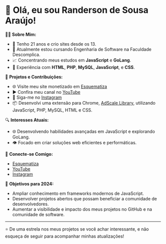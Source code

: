 # 👋 Olá, eu sou Randerson de Sousa Araújo!

👨‍💻 **Sobre Mim:**
- 🔭 Tenho 21 anos e crio sites desde os 13.
- 🌱 Atualmente estou cursando Engenharia de Software na Faculdade Descomplica.
- 📈 Concentrando meus estudos em **JavaScript** e **GoLang**.
- 💼 Experiência com **HTML**, **PHP**, **MySQL**, **JavaScript**, e **CSS**.

🚀 **Projetos e Contribuições:**
- 🌐 Visite meu site monetizado em [Esquematiza](https://esquematiza.com.br/)
- ▶️ Confira meu canal no [YouTube](https://youtube.com/randersonaraujo)
- 📸 Siga-me no [Instagram](https://instagram.com/randersooon)
- 📦 Desenvolvi uma extensão para Chrome, [AdScale Library](https://chromewebstore.google.com/detail/adscale-library/jfpmfbijlohggclgooopgnkdfdcadbof), utilizando JavaScript, PHP, MySQL, HTML e CSS.

🔍 **Interesses Atuais:**
- 🌐 Desenvolvendo habilidades avançadas em JavaScript e explorando GoLang.
- 👁️ Focado em criar soluções web eficientes e performáticas.

📢 **Conecte-se Comigo:**
- [Esquematiza](https://esquematiza.com.br/)
- [YouTube](https://youtube.com/randersonaraujo)
- [Instagram](https://instagram.com/randersooon)

🎯 **Objetivos para 2024:**
- Ampliar conhecimento em frameworks modernos de JavaScript.
- Desenvolver projetos abertos que possam beneficiar a comunidade de desenvolvedores.
- Aumentar a visibilidade e impacto dos meus projetos no GitHub e na comunidade de software.

---

⭐ De uma estrela nos meus projetos se você achar interessante, e não esqueça de seguir para acompanhar minhas atualizações!
